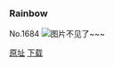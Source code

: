 ### Rainbow
No.1684
![图片不见了~~~](https://imgs.xkcd.com/comics/rainbow.png)

[原址](https://xkcd.com//1684) [下载](https://imgs.xkcd.com/comics/rainbow.png)

